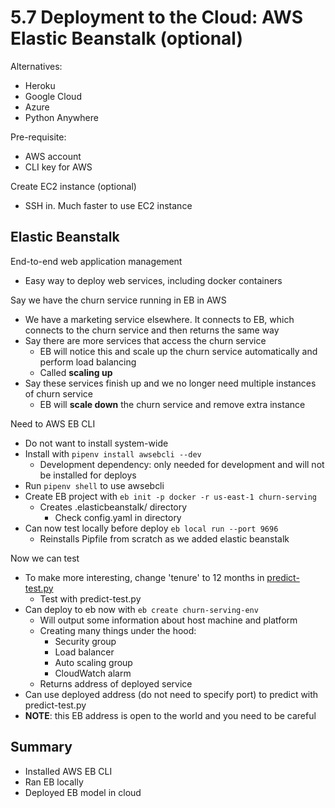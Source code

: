 # 5.7 Deployment to the Cloud: AWS Elastic Beanstalk (optional)

Alternatives:
- Heroku
- Google Cloud
- Azure
- Python Anywhere

Pre-requisite: 
- AWS account
- CLI key for AWS

Create EC2 instance (optional)
- SSH in. Much faster to use EC2 instance

## Elastic Beanstalk
End-to-end web application management
- Easy way to deploy web services, including docker containers

Say we have the churn service running in EB in AWS
- We have a marketing service elsewhere. It connects to EB, which connects to the churn service and then returns the same way
- Say there are more services that access the churn service
    - EB will notice this and scale up the churn service automatically and perform load balancing
    - Called **scaling up**
- Say these services finish up and we no longer need multiple instances of churn service
    - EB will **scale down** the churn service and remove extra instance

Need to AWS EB CLI
- Do not want to install system-wide
- Install with `pipenv install awsebcli --dev`
    - Development dependency: only needed for development and will not be installed for deploys
- Run `pipenv shell` to use awsebcli
- Create EB project with `eb init -p docker -r us-east-1 churn-serving`
    - Creates .elasticbeanstalk/ directory
        - Check config.yaml in directory
- Can now test locally before deploy `eb local run --port 9696`
    - Reinstalls Pipfile from scratch as we added elastic beanstalk

Now we can test
- To make more interesting, change 'tenure' to 12 months in [predict-test.py](../code/predict-test.py)
    - Test with predict-test.py
- Can deploy to eb now with `eb create churn-serving-env`
    - Will output some information about host machine and platform
    - Creating many things under the hood:
        - Security group
        - Load balancer
        - Auto scaling group
        - CloudWatch alarm
    - Returns address of deployed service
- Can use deployed address (do not need to specify port) to predict with predict-test.py
- **NOTE**: this EB address is open to the world and you need to be careful

## Summary
- Installed AWS EB CLI
- Ran EB locally
- Deployed EB model in cloud